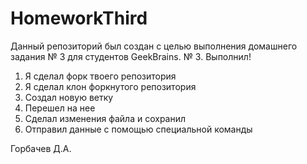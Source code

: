 # HomeworkThird
Данный репозиторий был создан с целью выполнения домашнего задания № 3 для студентов GeekBrains.
№ 3. Выполнил!
1. Я сделал форк твоего репозитория
2. Я сделал клон форкнутого репозитория
3. Создал новую ветку
4. Перешел на нее
5. Сделал изменения файла и сохранил
6. Отправил данные с помощью специальной команды

Горбачев Д.А.